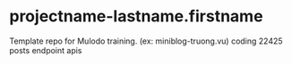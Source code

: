 projectname-lastname.firstname
==============================

Template repo for Mulodo training. (ex: miniblog-truong.vu) 
coding 22425 posts endpoint apis

